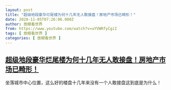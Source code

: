 ```yaml
---
layout: post
title: "超级地段豪华烂尾楼为何十几年无人敢接盘！房地产市场已畸形！"
date: 2020-11-05T07:26:06.000Z
author: 放眼看世界
from: https://www.youtube.com/watch?v=uYVWRfyCgiI
tags: [ 放眼看世界 ]
categories: [ 放眼看世界 ]
---
```

<!--1604561166000-->
[超级地段豪华烂尾楼为何十几年无人敢接盘！房地产市场已畸形！](https://www.youtube.com/watch?v=uYVWRfyCgiI)
------

<div>
坐落城市中心位置，这么好的楼盘十几年来没有一个人敢接盘这到底是为什么！
</div>
